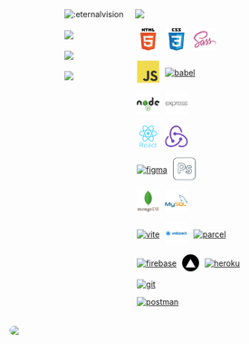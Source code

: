 <div
style="
display: flex;
align-items: flex-start;
justify-content: center;
flex-wrap: wrap;
">
<div style="display: flex; flex-direction: column">
<img
src="https://count.getloli.com/get/@:eternalvision"
alt=":eternalvision" />
<img
style="margin-top: 20px"
src="https://github-readme-stats.vercel.app/api/top-langs/?username=eternalvision&theme=dark&hide_border=true" />
<img
style="margin-top: 20px"
src="https://github-readme-stats.vercel.app/api?username=eternalvision&show_icons=true&theme=dark&hide_border=true" />
<img
style="margin-top: 20px"
src="https://github-profile-summary-cards.vercel.app/api/cards/profile-details?username=eternalvision&theme=dark&hide_border=true" />
</div>
<div>
<img
style="margin-left: 20px"
src="https://spotify-github-profile.vercel.app/api/view?uid=31csja3bnd7oq3igyhi5xauxdceu&cover_image=true&theme=default&show_offline=false&background_color=121212&interchange=true&bar_color_cover=true" />
<div>
<ul
style="
display: flex;
list-style: none;
align-items: center;
">
<li>
<a
href="https://www.w3.org/html/"
target="_blank"
rel="noreferrer">
<img
src="https://raw.githubusercontent.com/devicons/devicon/master/icons/html5/html5-original-wordmark.svg"
alt="html5"
width="40"
height="40" />
</a>
</li>
<li style="margin-left: 10px">
<a
href="https://www.w3schools.com/css/"
target="_blank"
rel="noreferrer">
<img
src="https://raw.githubusercontent.com/devicons/devicon/master/icons/css3/css3-original-wordmark.svg"
alt="css3"
width="40"
height="40" />
</a>
</li>
<li style="margin-left: 10px">
<a
href="https://sass-lang.com"
target="_blank"
rel="noreferrer">
<img
src="https://raw.githubusercontent.com/devicons/devicon/master/icons/sass/sass-original.svg"
alt="sass"
width="40"
height="40" />
</a>
</li>
</ul>
</div>
<div>
<ul
style="
display: flex;
list-style: none;
align-items: center;
">
<li>
<a
href="https://developer.mozilla.org/en-US/docs/Web/JavaScript"
target="_blank"
rel="noreferrer">
<img
src="https://raw.githubusercontent.com/devicons/devicon/master/icons/javascript/javascript-original.svg"
alt="javascript"
width="40"
height="40" />
</a>
</li>
<li style="margin-left: 10px">
<a
href="https://babeljs.io/"
target="_blank"
rel="noreferrer">
<img
src="https://www.vectorlogo.zone/logos/babeljs/babeljs-icon.svg"
alt="babel"
width="40"
height="40" />
</a>
</li>
</ul>
</div>
<div>
<ul
style="
display: flex;
list-style: none;
align-items: center;
">
<li>
<a
href="https://nodejs.org"
target="_blank"
rel="noreferrer">
<img
src="https://raw.githubusercontent.com/devicons/devicon/master/icons/nodejs/nodejs-original-wordmark.svg"
alt="nodejs"
width="40"
height="40" />
</a>
</li>
<li style="margin-left: 10px">
<a
href="https://expressjs.com"
target="_blank"
rel="noreferrer">
<img
src="https://raw.githubusercontent.com/devicons/devicon/master/icons/express/express-original-wordmark.svg"
alt="express"
width="40"
height="40" />
</a>
</li>
</ul>
</div>
<div>
<ul
style="
display: flex;
list-style: none;
align-items: center;
">
<li>
<a
href="https://reactjs.org/"
target="_blank"
rel="noreferrer">
<img
src="https://raw.githubusercontent.com/devicons/devicon/master/icons/react/react-original-wordmark.svg"
alt="react"
width="40"
height="40" />
</a>
</li>
<li style="margin-left: 10px">
<a
href="https://redux.js.org"
target="_blank"
rel="noreferrer">
<img
src="https://raw.githubusercontent.com/devicons/devicon/master/icons/redux/redux-original.svg"
alt="redux"
width="40"
height="40" />
</a>
</li>
</ul>
</div>
<div>
<ul
style="
display: flex;
list-style: none;
align-items: center;
">
<li>
<a
href="https://www.figma.com/"
target="_blank"
rel="noreferrer">
<img
src="https://www.vectorlogo.zone/logos/figma/figma-icon.svg"
alt="figma"
width="40"
height="40" />
</a>
</li>
<li style="margin-left: 10px">
<a
href="https://www.photoshop.com/en"
target="_blank"
rel="noreferrer">
<img
src="https://raw.githubusercontent.com/devicons/devicon/master/icons/photoshop/photoshop-line.svg"
alt="photoshop"
width="40"
height="40" />
</a>
</li>
</ul>
</div>
<div>
<ul
style="
display: flex;
list-style: none;
align-items: center;
">
<li>
<a
href="https://www.mongodb.com/"
target="_blank"
rel="noreferrer">
<img
src="https://raw.githubusercontent.com/devicons/devicon/master/icons/mongodb/mongodb-original-wordmark.svg"
alt="mongodb"
width="40"
height="40" />
</a>
</li>
<li style="margin-left: 10px">
<a
href="https://www.mysql.com/"
target="_blank"
rel="noreferrer">
<img
src="https://raw.githubusercontent.com/devicons/devicon/master/icons/mysql/mysql-original-wordmark.svg"
alt="mysql"
width="40"
height="40" />
</a>
</li>
</ul>
</div>
<div>
<ul
style="
display: flex;
list-style: none;
align-items: center;
">
<li>
<a
href="https://vitejs.dev/"
target="_blank"
rel="noreferrer">
<img
src="https://vitejs.dev/logo.svg"
alt="vite"
width="40"
height="40" />
</a>
</li>
<li style="margin-left: 10px">
<a
href="https://webpack.js.org"
target="_blank"
rel="noreferrer">
<img
src="https://raw.githubusercontent.com/devicons/devicon/d00d0969292a6569d45b06d3f350f463a0107b0d/icons/webpack/webpack-original-wordmark.svg"
alt="webpack"
width="40"
height="40" />
</a>
</li>
<li style="margin-left: 10px">
<a
href="https://ru.parceljs.org/getting_started.html"
target="_blank"
rel="noreferrer">
<img
src="https://ru.parceljs.org/assets/parcel.png"
alt="parcel"
width="40"
height="40" />
</a>
</li>
</ul>
</div>
<div>
<ul
style="
display: flex;
list-style: none;
align-items: center;
">
<li>
<a
href="https://firebase.google.com/"
target="_blank"
rel="noreferrer">
<img
src="https://www.vectorlogo.zone/logos/firebase/firebase-icon.svg"
alt="firebase"
width="40"
height="40" />
</a>
</li>
<li style="margin-left: 10px">
<a
href="https://vercel.com/"
target="_blank"
rel="noreferrer"
style="
width: 30px;
height: 30px;
border-radius: 50%;
justify-content: center;
align-items: center;
background-color: #000;
display: flex;
">
<svg
width="26px"
height="15px"
viewBox="0 0 76
65"
fill="none"
xmlns="http://www.w3.org/2000/svg">
<path
d="M37.5274 0L75.0548 65H0L37.5274 0Z"
fill="#ffffff" /></svg
></a>
</li>
<li style="margin-left: 10px">
<a
href="https://heroku.com"
target="_blank"
rel="noreferrer">
<img
src="https://www.vectorlogo.zone/logos/heroku/heroku-icon.svg"
alt="heroku"
width="40"
height="40" />
</a>
</li>
</ul>
</div>
<div>
<ul
style="
display: flex;
list-style: none;
align-items: center;
">
<li>
<a
href="https://git-scm.com/"
target="_blank"
rel="noreferrer">
<img
src="https://www.vectorlogo.zone/logos/git-scm/git-scm-icon.svg"
alt="git"
width="40"
height="40" />
</a>
</li>
</ul>
</div>
<div>
<ul
style="
display: flex;
list-style: none;
align-items: center;
">
<li>
<a
href="https://postman.com"
target="_blank"
rel="noreferrer">
<img
src="https://www.vectorlogo.zone/logos/getpostman/getpostman-icon.svg"
alt="postman"
width="40"
height="40" />
</a>
</li>
</ul>
</div>
</div>
<img
src="./maingif.gif"
style="margin-top: 20px; border-radius: 10px; width: 100%" />
</div>
